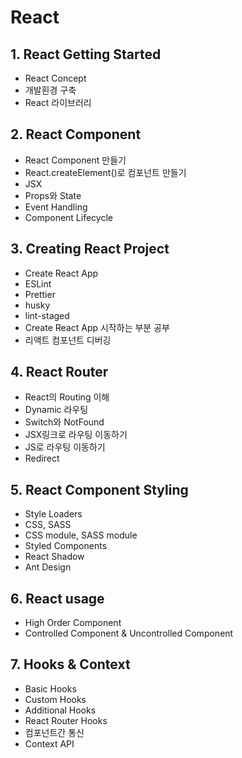 # React

## 1. React Getting Started
  - React Concept
  - 개발횐경 구축
  - React 라이브러리

## 2. React Component
  - React Component 만들기
  - React.createElement()로 컴포넌트 만들기
  - JSX
  - Props와 State
  - Event Handling
  - Component Lifecycle

## 3. Creating React Project
  - Create React App
  - ESLint
  - Prettier
  - husky
  - lint-staged
  - Create React App 시작하는 부분 공부
  - 리액트 컴포넌트 디버깅

## 4. React Router
  - React의 Routing 이해
  - Dynamic 라우팅
  - Switch와 NotFound
  - JSX링크로 라우팅 이동하기
  - JS로 라우팅 이동하기
  - Redirect

## 5. React Component Styling
  - Style Loaders
  - CSS, SASS
  - CSS module, SASS module
  - Styled Components
  - React Shadow
  - Ant Design
 
 ## 6. React usage
  - High Order Component
  - Controlled Component & Uncontrolled Component

## 7. Hooks & Context
  - Basic Hooks
  - Custom Hooks
  - Additional Hooks
  - React Router Hooks
  - 컴포넌트간 통신
  - Context API
